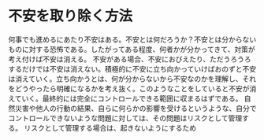 # 不安を取り除く方法
何事でも進めるにあたり不安はある。不安とは何だろうか？不安とは分からないものに対する恐怖である。したがってある程度、何者かが分かってきて、対策が考え付けば不安は消える。
不安がある場合、不安におびえたり、ただうろうろするだけでは不安は消えない。積極的に不安に立ち向かっていけばおのずと不安は消えていく。立ち向かうとは、何が分からないから不安なのかを理解し、それをどうやったら明確になるかを考え抜く。このようなことをしていると不安が消えていく。最終的には完全にコントロールできる範囲に収まるはずである。
自然災害や他人の行動の結果、自らに何らかの影響を受けるというような、自分でコントロールできないような問題に対しては、その問題はリスクとして管理する。
リスクとして管理する場合は、起きないようにするため
